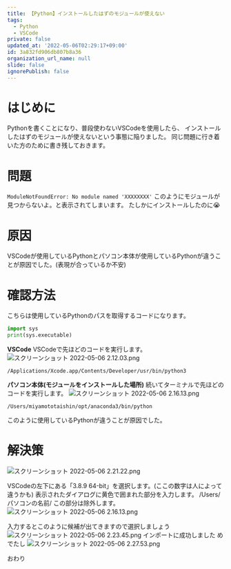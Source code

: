 ```yaml
---
title: 【Python】インストールしたはずのモジュールが使えない
tags:
  - Python
  - VSCode
private: false
updated_at: '2022-05-06T02:29:17+09:00'
id: 3a832fd906db807b8a36
organization_url_name: null
slide: false
ignorePublish: false
---
```

# はじめに
Pythonを書くことになり、普段使わないVSCodeを使用したら、
インストールしたはずのモジュールが使えないという事態に陥りました。
同じ問題に行き着いた方のために書き残しておきます。

# 問題
`ModuleNotFoundError: No module named 'XXXXXXXX'`
このようにモジュールが見つからないよ。と表示されてしまいます。
たしかにインストールしたのに😭

# 原因
VSCodeが使用しているPythonとパソコン本体が使用しているPythonが違うことが原因でした。(表現が合っているか不安)

# 確認方法
こちらは使用しているPythonのパスを取得するコードになります。
```Python
import sys
print(sys.executable)
```
**VSCode**
VSCodeで先ほどのコードを実行します。
![スクリーンショット 2022-05-06 2.12.03.png](https://qiita-image-store.s3.ap-northeast-1.amazonaws.com/0/1745371/6cca2532-672b-c6fc-3068-bb130c7cd495.png)
```
/Applications/Xcode.app/Contents/Developer/usr/bin/python3
```

**パソコン本体(モジュールをインストールした場所)**
続いてターミナルで先ほどのコードを実行します。
![スクリーンショット 2022-05-06 2.16.13.png](https://qiita-image-store.s3.ap-northeast-1.amazonaws.com/0/1745371/9a24b0bf-8e3f-8621-bd95-a2866d4e0736.png)
```
/Users/miyamototaishin/opt/anaconda3/bin/python
```

このように使用しているPythonが違うことが原因でした。

# 解決策
![スクリーンショット 2022-05-06 2.21.22.png](https://qiita-image-store.s3.ap-northeast-1.amazonaws.com/0/1745371/66c3164c-e735-9c57-8fad-0c2107b81930.png)

VSCodeの左下にある「3.8.9 64-bit」を選択します。(ここの数字は人によって違うかも)
表示されたダイアログに黄色で囲まれた部分を入力します。
/Users/パソコンの名前/
この部分は除外します。
![スクリーンショット 2022-05-06 2.16.13.png](https://qiita-image-store.s3.ap-northeast-1.amazonaws.com/0/1745371/b2fe4177-7cd2-fac5-a91d-dea39204b20c.png)

入力するとこのように候補が出てきますので選択しましょう
![スクリーンショット 2022-05-06 2.23.45.png](https://qiita-image-store.s3.ap-northeast-1.amazonaws.com/0/1745371/e85dc79e-879f-edfc-bbfb-87107e18e44a.png)
インポートに成功しました
めでたし
![スクリーンショット 2022-05-06 2.27.53.png](https://qiita-image-store.s3.ap-northeast-1.amazonaws.com/0/1745371/2c49d15c-f1c7-9bff-088b-d0a10ae1d77a.png)

おわり


